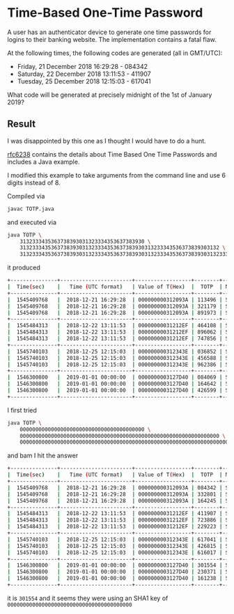 # Time-Based One-Time Password

A user has an authenticator device to generate one time passwords for logins to their banking website. The implementation contains a fatal flaw.

At the following times, the following codes are generated (all in GMT/UTC):

- Friday, 21 December 2018 16:29:28 - 084342
- Saturday, 22 December 2018 13:11:53 - 411907
- Tuesday, 25 December 2018 12:15:03 - 617041

What code will be generated at precisely midnight of the 1st of January 2019?

## Result

I was disappointed by this one as I thought I would have to do a hunt.

[rfc6238](https://tools.ietf.org/html/rfc6238) contains the details about Time Based One Time Passwords and includes a Java example.

I modified this example to take arguments from the command line and use 6 digits instead of 8.

Compiled via

```bash
javac TOTP.java
```

and executed via

```bash
java TOTP \
    3132333435363738393031323334353637383930 \
    3132333435363738393031323334353637383930313233343536373839303132 \
    3132333435363738393031323334353637383930313233343536373839303132333435363738393031323334
```

it produced

```bash
+---------------+-----------------------+------------------+--------+--------+
|  Time(sec)    |   Time (UTC format)   | Value of T(Hex)  |  TOTP  | Mode   |
+---------------+-----------------------+------------------+--------+--------+
|  1545409768   |  2018-12-21 16:29:28  | 000000000312093A | 113496 | SHA1   |
|  1545409768   |  2018-12-21 16:29:28  | 000000000312093A | 321179 | SHA256 |
|  1545409768   |  2018-12-21 16:29:28  | 000000000312093A | 891973 | SHA512 |
+---------------+-----------------------+------------------+--------+--------+
|  1545484313   |  2018-12-22 13:11:53  | 00000000031212EF | 464108 | SHA1   |
|  1545484313   |  2018-12-22 13:11:53  | 00000000031212EF | 896062 | SHA256 |
|  1545484313   |  2018-12-22 13:11:53  | 00000000031212EF | 747856 | SHA512 |
+---------------+-----------------------+------------------+--------+--------+
|  1545740103   |  2018-12-25 12:15:03  | 000000000312343E | 036852 | SHA1   |
|  1545740103   |  2018-12-25 12:15:03  | 000000000312343E | 456588 | SHA256 |
|  1545740103   |  2018-12-25 12:15:03  | 000000000312343E | 962386 | SHA512 |
+---------------+-----------------------+------------------+--------+--------+
|  1546300800   |  2019-01-01 00:00:00  | 0000000003127D40 | 084069 | SHA1   |
|  1546300800   |  2019-01-01 00:00:00  | 0000000003127D40 | 164642 | SHA256 |
|  1546300800   |  2019-01-01 00:00:00  | 0000000003127D40 | 426599 | SHA512 |
+---------------+-----------------------+------------------+--------+--------+
```

I first tried 

```bash
java TOTP \
    0000000000000000000000000000000000000000 \
    0000000000000000000000000000000000000000000000000000000000000000 \
    0000000000000000000000000000000000000000000000000000000000000000000000000000000000000000
```

and bam I hit the answer

```bash
+---------------+-----------------------+------------------+--------+--------+
|  Time(sec)    |   Time (UTC format)   | Value of T(Hex)  |  TOTP  | Mode   |
+---------------+-----------------------+------------------+--------+--------+
|  1545409768   |  2018-12-21 16:29:28  | 000000000312093A | 084342 | SHA1   |
|  1545409768   |  2018-12-21 16:29:28  | 000000000312093A | 332801 | SHA256 |
|  1545409768   |  2018-12-21 16:29:28  | 000000000312093A | 164245 | SHA512 |
+---------------+-----------------------+------------------+--------+--------+
|  1545484313   |  2018-12-22 13:11:53  | 00000000031212EF | 411907 | SHA1   |
|  1545484313   |  2018-12-22 13:11:53  | 00000000031212EF | 723886 | SHA256 |
|  1545484313   |  2018-12-22 13:11:53  | 00000000031212EF | 229223 | SHA512 |
+---------------+-----------------------+------------------+--------+--------+
|  1545740103   |  2018-12-25 12:15:03  | 000000000312343E | 617041 | SHA1   |
|  1545740103   |  2018-12-25 12:15:03  | 000000000312343E | 426815 | SHA256 |
|  1545740103   |  2018-12-25 12:15:03  | 000000000312343E | 616017 | SHA512 |
+---------------+-----------------------+------------------+--------+--------+
|  1546300800   |  2019-01-01 00:00:00  | 0000000003127D40 | 301554 | SHA1   |
|  1546300800   |  2019-01-01 00:00:00  | 0000000003127D40 | 230371 | SHA256 |
|  1546300800   |  2019-01-01 00:00:00  | 0000000003127D40 | 161238 | SHA512 |
+---------------+-----------------------+------------------+--------+--------+
```

it is `301554` and it seems they were using an SHA1 key of `0000000000000000000000000000000000000000`
